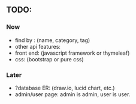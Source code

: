 ## TODO:

### Now
 * find by  :           (name, category, tag)
 * other api features:
 * front end:           (javascript framework or thymeleaf)
 * css:                 (bootstrap or pure css)

### Later
 * ?database ER:        (draw.io, lucid chart, etc.)
 * admin/user page:     admin is admin, user is user.
